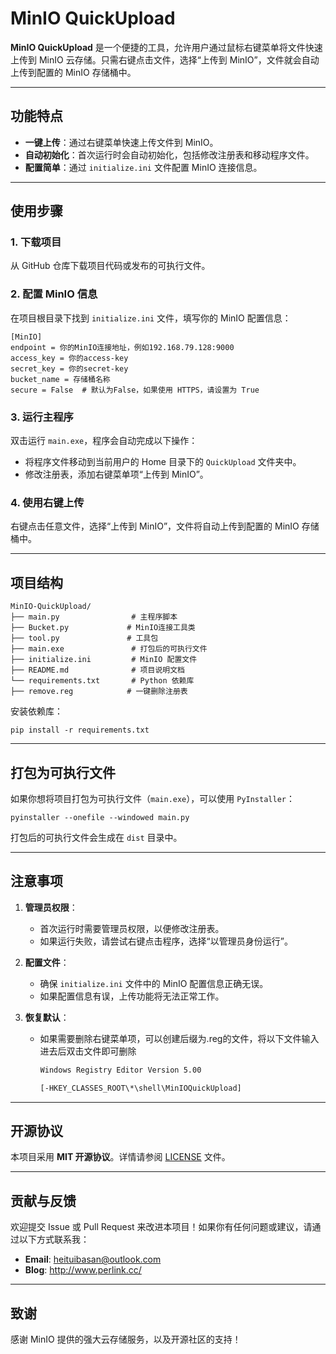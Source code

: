 # MinIO QuickUpload

**MinIO QuickUpload** 是一个便捷的工具，允许用户通过鼠标右键菜单将文件快速上传到 MinIO 云存储。只需右键点击文件，选择“上传到 MinIO”，文件就会自动上传到配置的 MinIO 存储桶中。

------

## 功能特点

- **一键上传**：通过右键菜单快速上传文件到 MinIO。
- **自动初始化**：首次运行时会自动初始化，包括修改注册表和移动程序文件。
- **配置简单**：通过 `initialize.ini` 文件配置 MinIO 连接信息。

------

## 使用步骤

### 1. 下载项目

从 GitHub 仓库下载项目代码或发布的可执行文件。

### 2. 配置 MinIO 信息

在项目根目录下找到 `initialize.ini` 文件，填写你的 MinIO 配置信息：

```
[MinIO]
endpoint = 你的MinIO连接地址，例如192.168.79.128:9000
access_key = 你的access-key
secret_key = 你的secret-key
bucket_name = 存储桶名称
secure = False  # 默认为False，如果使用 HTTPS，请设置为 True
```

### 3. 运行主程序

双击运行 `main.exe`，程序会自动完成以下操作：

- 将程序文件移动到当前用户的 Home 目录下的 `QuickUpload` 文件夹中。
- 修改注册表，添加右键菜单项“上传到 MinIO”。

### 4. 使用右键上传

右键点击任意文件，选择“上传到 MinIO”，文件将自动上传到配置的 MinIO 存储桶中。

------

## 项目结构

```
MinIO-QuickUpload/
├── main.py                # 主程序脚本
├── Bucket.py			  # MinIO连接工具类
├── tool.py				  # 工具包
├── main.exe               # 打包后的可执行文件
├── initialize.ini         # MinIO 配置文件
├── README.md              # 项目说明文档
└── requirements.txt       # Python 依赖库
├── remove.reg			  # 一键删除注册表
```

安装依赖库：

```
pip install -r requirements.txt
```

------

## 打包为可执行文件

如果你想将项目打包为可执行文件（`main.exe`），可以使用 `PyInstaller`：

```
pyinstaller --onefile --windowed main.py
```

打包后的可执行文件会生成在 `dist` 目录中。

------

## 注意事项

1. **管理员权限**：

   - 首次运行时需要管理员权限，以便修改注册表。
   - 如果运行失败，请尝试右键点击程序，选择“以管理员身份运行”。

2. **配置文件**：

   - 确保 `initialize.ini` 文件中的 MinIO 配置信息正确无误。
   - 如果配置信息有误，上传功能将无法正常工作。

3. **恢复默认**：

   - 如果需要删除右键菜单项，可以创建后缀为.reg的文件，将以下文件输入进去后双击文件即可删除

     ```sh
     Windows Registry Editor Version 5.00
     
     [-HKEY_CLASSES_ROOT\*\shell\MinIOQuickUpload]
     ```

------

## 开源协议

本项目采用 **MIT 开源协议**。详情请参阅 [LICENSE](https://license/) 文件。

------

## 贡献与反馈

欢迎提交 Issue 或 Pull Request 来改进本项目！如果你有任何问题或建议，请通过以下方式联系我：

- **Email**: heituibasan@outlook.com
- **Blog**: http://www.perlink.cc/

------

## 致谢

感谢 MinIO 提供的强大云存储服务，以及开源社区的支持！
